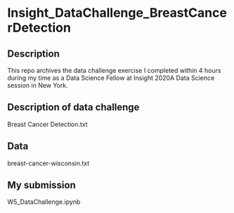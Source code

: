 # Insight_DataChallenge_BreastCancerDetection

## Description
This repo archives the data challenge exercise I completed within 4 hours during my time as a Data Science Fellow at Insight 2020A Data Science session in New York.

## Description of data challenge
Breast Cancer Detection.txt

## Data
breast-cancer-wisconsin.txt

## My submission
W5_DataChallenge.ipynb
